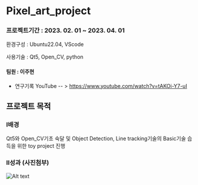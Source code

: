 # Pixel_art_project 

### 프로젝트기간 : 2023. 02. 01 ~ 2023. 04. 01

환경구성 : Ubuntu22.04, VScode

사용기술 : Qt5, Open_CV, python

#### 팀원 : 이주현
  
  - 연구기록 YouTube -- > https://www.youtube.com/watch?v=tAKOi-Y7-uI

##  프로젝트 목적
###  Ⅰ배경 

Qt5와 Open_CV기초 숙달 및 Object Detection, Line tracking기술의 Basic기술 습득을 위한 toy project 진행

###  Ⅱ성과 (사진첨부)
![Alt text](../KakaoTalk_20230313_205153991.jpg)